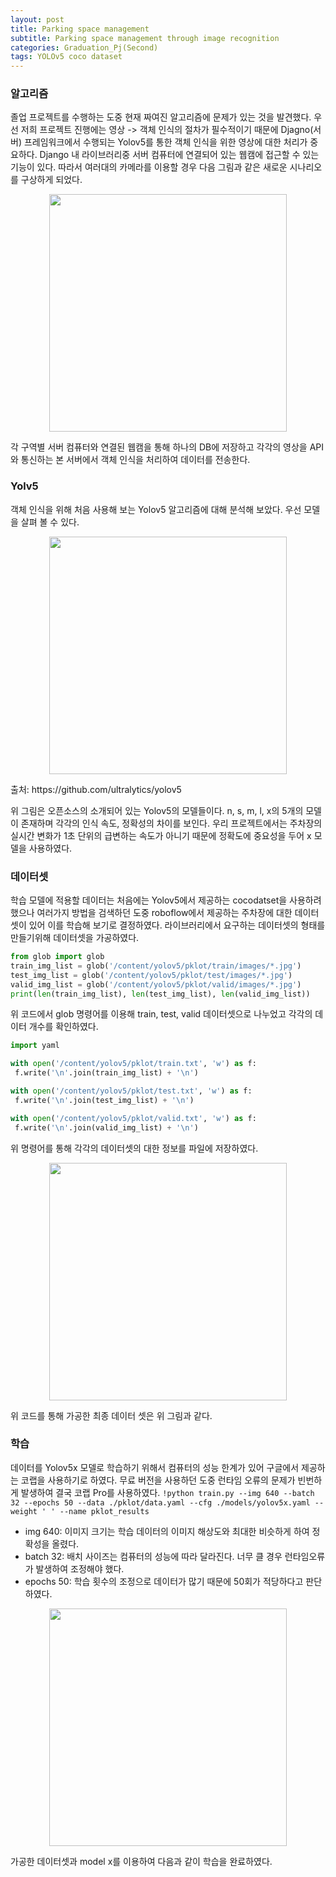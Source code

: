 ```yaml
---
layout: post
title: Parking space management
subtitle: Parking space management through image recognition
categories: Graduation_Pj(Second)
tags: YOLOv5 coco dataset
---
```


### 알고리즘

 졸업 프로젝트를 수행하는 도중 현재 짜여진 알고리즘에 문제가 있는 것을 발견했다. 우선 저희 프로젝트 진행에는 영상 -> 객체 인식의 절차가 필수적이기 때문에 Djagno(서버) 프레임워크에서 수행되는 Yolov5를 통한 객체 인식을 위한 영상에 대한 처리가 중요하다.
 Django 내 라이브러리중 서버 컴퓨터에 연결되어 있는 웹캠에 접근할 수 있는 기능이 있다. 따라서 여러대의 카메라를 이용할 경우 다음 그림과 같은 새로운 시나리오를 구상하게 되었다.
 <p align="center">
 <img src = "https://user-images.githubusercontent.com/77920565/199650177-b577d672-1127-4b52-a2dd-9b7e8d17ebfc.png" width = 380>
</p>
 각 구역별 서버 컴퓨터와 연결된 웹캠을 통해 하나의 DB에 저장하고 각각의 영상을 API와 통신하는 본 서버에서 객체 인식을 처리하여 데이터를 전송한다.

### Yolv5

 객체 인식을 위해 처음 사용해 보는 Yolov5 알고리즘에 대해 분석해 보았다. 우선 모델을 살펴 볼 수 있다. 

 <p align="center">
 <img src = "https://user-images.githubusercontent.com/77920565/199650731-e2b6b7cb-9c80-4890-88c1-baad7ebcfd07.png" width = 380>
</p>
 출처: https://github.com/ultralytics/yolov5

 위 그림은 오픈소스의 소개되어 있는 Yolov5의 모델들이다. n, s, m, l, x의 5개의 모델이 존재하며 각각의 인식 속도, 정확성의 차이를 보인다. 우리 프로젝트에서는 주차장의 실시간 변화가 1초 단위의 급변하는 속도가 아니기 때문에 정확도에 중요성을 두어 x 모델을 사용하였다.

 ### 데이터셋
 학습 모델에 적용할 데이터는 처음에는 Yolov5에서 제공하는 cocodatset을 사용하려 했으나 여러가지 방법을 검색하던 도중 roboflow에서 제공하는 주차장에 대한 데이터셋이 있어 이를 학습해 보기로 결정하였다.
 라이브러리에서 요구하는 데이터셋의 형태를 만들기위해 데이터셋을 가공하였다.
 ```Python
from glob import glob
train_img_list = glob('/content/yolov5/pklot/train/images/*.jpg')
test_img_list = glob('/content/yolov5/pklot/test/images/*.jpg')
valid_img_list = glob('/content/yolov5/pklot/valid/images/*.jpg')
print(len(train_img_list), len(test_img_list), len(valid_img_list))
 ```
 위 코드에서 glob 명령어를 이용해 train, test, valid 데이터셋으로 나누었고 각각의 데이터 개수를 확인하였다.

 ```Python
import yaml

with open('/content/yolov5/pklot/train.txt', 'w') as f:
  f.write('\n'.join(train_img_list) + '\n')

with open('/content/yolov5/pklot/test.txt', 'w') as f:
  f.write('\n'.join(test_img_list) + '\n')

with open('/content/yolov5/pklot/valid.txt', 'w') as f:
  f.write('\n'.join(valid_img_list) + '\n')
 ```
 위 명령어를 통해 각각의 데이터셋의 대한 정보를 파일에 저장하였다.
 <p align="center">
 <img src = "https://user-images.githubusercontent.com/77920565/199651624-b681f0db-2549-47f0-8931-490e3ef339e0.png" width = 380>
</p>
 위 코드를 통해 가공한 최종 데이터 셋은 위 그림과 같다.

 ### 학습
  데이터를 Yolov5x 모델로 학습하기 위해서 컴퓨터의 성능 한계가 있어 구글에서 제공하는 코랩을 사용하기로 하였다. 무료 버전을 사용하던 도중 런타임 오류의 문제가 빈번하게 발생하여 결국 코랩 Pro를 사용하였다.
  `!python train.py --img 640 --batch 32 --epochs 50 --data ./pklot/data.yaml --cfg ./models/yolov5x.yaml --weight ' ' --name pklot_results`
  * img 640: 이미지 크기는 학습 데이터의 이미지 해상도와 최대한 비슷하게 하여 정확성을 올렸다.
  * batch 32: 배치 사이즈는 컴퓨터의 성능에 따라 달라진다. 너무 클 경우 런타임오류가 발생하여 조정해야 했다.
  * epochs 50: 학습 횟수의 조정으로 데이터가 많기 때문에 50회가 적당하다고 판단하였다.
  
  <p align="center">
 <img src = "https://user-images.githubusercontent.com/77920565/199651702-0fe50a7c-0be8-47a2-84d3-a02bf6941e7a.png" width = 380>
  </p>
  가공한 데이터셋과 model x를 이용하여 다음과 같이 학습을 완료하였다.
